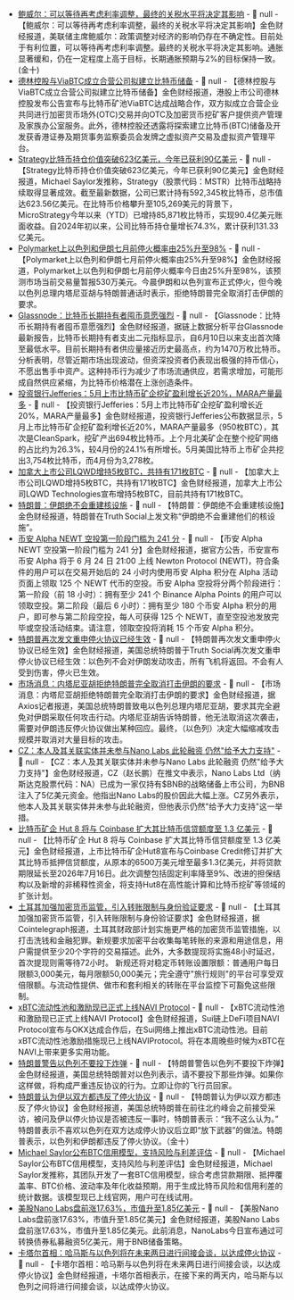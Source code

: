 - [鲍威尔：可以等待再考虑利率调整，最终的关税水平将决定其影响]() - 📰 null - 【鲍威尔：可以等待再考虑利率调整，最终的关税水平将决定其影响】金色财经报道，美联储主席鲍威尔：政策调整对经济的影响仍存在不确定性。目前处于有利位置，可以等待再考虑利率调整。最终的关税水平将决定其影响。通胀显著缓和，仍在一定程度上高于目标，长期通胀预期与2%的目标保持一致。(金十)
- [德林控股与ViaBTC成立合营公司拟建立比特币储备](https://www.hkexnews.hk/listedco/listconews/sehk/2025/0624/2025062400637_c.pdf) - 📰 null - 【德林控股与ViaBTC成立合营公司拟建立比特币储备】金色财经报道，港股上市公司德林控股发布公告宣布与比特币矿池ViaBTC达成战略合作，双方拟成立合营企业共同进行加密货币场外(OTC)交易并向OTC及加密货币挖矿客户提供资产管理及家族办公室服务。此外，德林控股还透露将探索建立比特币(BTC)储备及开发获香港证券及期货事务监察委员会发牌之虚拟资产交易及虚拟资产管理平台。
- [Strategy比特币持仓价值突破623亿美元，今年已获利90亿美元]() - 📰 null - 【Strategy比特币持仓价值突破623亿美元，今年已获利90亿美元】金色财经报道，Michael Saylor发推称，Strategy（股票代码：MSTR）比特币战略持续取得显著成效。截至最新数据，公司已累计持有592,345枚比特币，总市值达623.56亿美元。在比特币价格攀升至105,269美元的背景下，MicroStrategy今年以来（YTD）已增持85,871枚比特币，实现90.4亿美元账面收益。自2024年初以来，公司比特币持仓量增长74.3%，累计获利131.33亿美元。
- [Polymarket上以色列和伊朗七月前停火概率由25%升至98%]() - 📰 null - 【Polymarket上以色列和伊朗七月前停火概率由25%升至98%】金色财经报道，Polymarket上以色列和伊朗七月前停火概率今日由25%升至98%，该预测市场当前交易量暂报530万美元。今晨伊朗和以色列宣布正式停火，但今晚以色列总理内塔尼亚胡与特朗普通话时表示，拒绝特朗普完全取消打击伊朗的要求。
- [Glassnode：比特币长期持有者囤币意愿强烈]() - 📰 null - 【Glassnode：比特币长期持有者囤币意愿强烈】金色财经报道，据链上数据分析平台Glassnode最新报告，比特币长期持有者支出二元指标显示，自6月10日以来支出首次降至最低水平。目前长期持有者供应量接近历史最高点，约为1470万枚比特币。分析表明，尽管近期市场出现波动，但资深投资者仍表现出极强的持币信心，不愿出售手中资产。这种持币行为减少了市场流通供应，若需求增加，可能形成自然供应紧缩，为比特币价格潜在上涨创造条件。
- [投资银行Jefferies：5月上市比特币矿企挖矿盈利增长近20%，MARA产量最多](https://www.coindesk.com/markets/2025/06/24/bitcoin-mining-profitability-increased-by-almost-20-in-may-jefferies-says) - 📰 null - 【投资银行Jefferies：5月上市比特币矿企挖矿盈利增长近20%，MARA产量最多】金色财经报道，投资银行Jefferies公布数据显示，5月上市比特币矿企挖矿盈利增长近20%，MARA产量最多（950枚BTC），其次是CleanSpark，挖矿产出694枚比特币。上个月北美矿企在整个挖矿网络的占比约为26.3%，较4月份的24.1%有所增长。5月美国比特币上市矿企共挖出3,754枚比特币，而4月份为3,278枚。
- [加拿大上市公司LQWD增持5枚BTC，共持有171枚BTC]() - 📰 null - 【加拿大上市公司LQWD增持5枚BTC，共持有171枚BTC】金色财经报道，加拿大上市公司LQWD Technologies宣布增持5枚BTC，目前共持有171枚BTC。
- [特朗普：伊朗绝不会重建核设施]() - 📰 null - 【特朗普：伊朗绝不会重建核设施】金色财经报道，特朗普在Truth Social上发文称“伊朗绝不会重建他们的核设施”。
- [币安 Alpha NEWT 空投第一阶段门槛为 241 分]() - 📰 null - 【币安 Alpha NEWT 空投第一阶段门槛为 241 分】金色财经报道，据官方公告，币安宣布币安 Alpha 将于 6 月 24 日 21:00 上线 Newton Protocol (NEWT)，符合条件的用户可以在交易开始后的 24 小时内使用币安 Alpha 积分在 Alpha 活动页面上领取 125 个 NEWT 代币的空投。币安 Alpha 空投将分两个阶段进行：第一阶段（前 18 小时）：拥有至少 241 个 Binance Alpha Points 的用户可以领取空投。第二阶段（最后 6 小时）：拥有至少 180 个币安 Alpha 积分的用户，即可参与第二阶段空投，每人可获得 125 个 NEWT，直至空投池发放完毕或空投活动结束。请注意，领取空投将消耗 15 个币安 Alpha 积分。
- [特朗普再次发文重申停火协议已经生效]() - 📰 null - 【特朗普再次发文重申停火协议已经生效】金色财经报道，美国总统特朗普于Truth Social再次发文重申停火协议已经生效：以色列不会对伊朗发动攻击，所有飞机将返回。不会有人受到伤害，停火已生效。
- [市场消息：内塔尼亚胡拒绝特朗普完全取消打击伊朗的要求]() - 📰 null - 【市场消息：内塔尼亚胡拒绝特朗普完全取消打击伊朗的要求】金色财经报道，据Axios记者报道，美国总统特朗普致电以色列总理内塔尼亚胡，要求其完全避免对伊朗采取任何攻击行动。内塔尼亚胡告诉特朗普，他无法取消这次袭击，需要对伊朗违反停火协议做出某种回应。最终，（以色列）决定大幅缩减攻击规模并取消对大量目标的攻击。
- [CZ：本人及其关联实体并未参与Nano Labs 此轮融资 仍然"给予大力支持"](https://x.com/cz_binance/status/1937468397891256476) - 📰 null - 【CZ：本人及其关联实体并未参与Nano Labs 此轮融资 仍然"给予大力支持"】金色财经报道，CZ（赵长鹏）在推文中表示，Nano Labs Ltd（纳斯达克股票代码：NA）已成为一家仅持有$BNB的战略储备上市公司，为BNB注入了5亿美元资金。他指出Nano Labs的股价因此大幅上涨。CZ另外表示，他本人及其关联实体并未参与此轮融资，但他表示仍然"给予大力支持"这一举措。
- [比特币矿企 Hut 8 将与 Coinbase 扩大其比特币信贷额度至 1.3 亿美元]() - 📰 null - 【比特币矿企 Hut 8 将与 Coinbase 扩大其比特币信贷额度至 1.3 亿美元】金色财经报道，上市比特币矿企Hut8宣布与Coinbase Credit修订并扩大其比特币抵押信贷额度，从原本的6500万美元增至最多1.3亿美元，并将贷款期限延长至2026年7月16日。此次调整包括固定利率降至9%、改进的担保结构以及新增的非稀释性资金，将支持Hut8在高性能计算和比特币挖矿等领域的扩张计划。
- [土耳其加强加密货币监管，引入转账限制与身份验证要求]() - 📰 null - 【土耳其加强加密货币监管，引入转账限制与身份验证要求】金色财经报道，据Cointelegraph报道，土耳其财政部计划实施更严格的加密货币监管措施，以打击洗钱和金融犯罪。新规要求加密平台收集每笔转账的来源和用途信息，用户需提供至少20个字符的交易描述。此外，大多数提现将实施48小时延迟，首次提现则需等待72小时。 
新规还将对稳定币转账设置限额：普通用户每日限额3,000美元，每月限额50,000美元；完全遵守"旅行规则"的平台可享受双倍限额。与流动性提供、做市和套利相关的转账在平台监控下可豁免这些限制。
- [xBTC流动性池和激励现已正式上线NAVI Protocol]() - 📰 null - 【xBTC流动性池和激励现已正式上线NAVI Protocol】金色财经报道，Sui链上DeFi项目NAVI Protocol宣布与OKX达成合作后，在Sui网络上推出xBTC流动性池。目前xBTC流动性池激励措施现已上线NAVIProtocol。将在本周晚些时候为xBTC在NAVI上带来更多实用功能。
- [特朗普警告以色列不要投下炸弹]() - 📰 null - 【特朗普警告以色列不要投下炸弹】金色财经报道，美国总统特朗普对以色列表示，请不要投下那些炸弹。如果你这样做，将构成严重违反协议的行为。立即让你的飞行员回家。
- [特朗普认为伊以双方都违反了停火协议]() - 📰 null - 【特朗普认为伊以双方都违反了停火协议】金色财经报道，美国总统特朗普在前往北约峰会之前接受采访，被问及伊以停火协议是否被违反一事时，特朗普表示：“我不这么认为。” 特朗普表示不喜欢以色列在双方达成停火协议后立即“放下武器”的做法。特朗普表示，以色列和伊朗都违反了停火协议。（金十）
- [Michael Saylor公布BTC信用模型，支持风险与利差评估](https://x.com/saylor/status/1937425039114272842) - 📰 null - 【Michael Saylor公布BTC信用模型，支持风险与利差评估】金色财经报道，Michael Saylor发推称，其团队开发了一套BTC信用模型，综合考虑贷款期限、抵押覆盖率、BTC价格、波动率及年化收益预期，用于生成比特币风险和信用利差的统计数据。该模型现已上线官网，用户可在线试用。
- [美股Nano Labs盘前涨17.63%，市值升至1.85亿美元]() - 📰 null - 【美股Nano Labs盘前涨17.63%，市值升至1.85亿美元】金色财经报道，美股Nano Labs盘前涨17.63%，市值升至1.85亿美元。此前消息，NanoLabs今日宣布通过可转换债券私募融资5亿美元，用于BNB储备策略。
- [卡塔尔首相：哈马斯与以色列将在未来两日进行间接会谈，以达成停火协议]() - 📰 null - 【卡塔尔首相：哈马斯与以色列将在未来两日进行间接会谈，以达成停火协议】金色财经报道，卡塔尔首相表示，在接下来的两天内，哈马斯与以色列之间将进行间接会谈，以达成停火协议。
